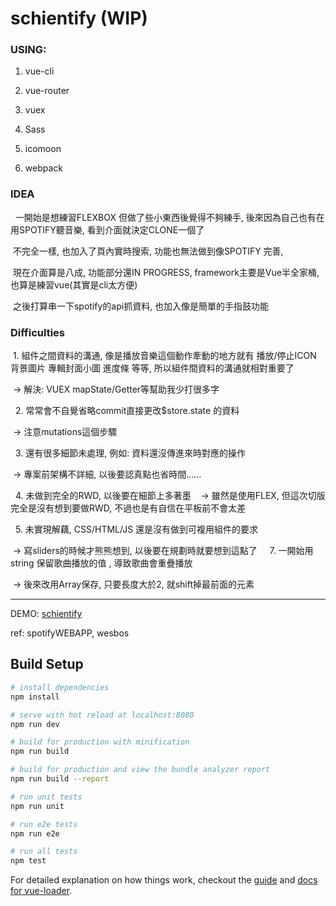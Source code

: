 # schientify (WIP)

### USING:
  1. vue-cli
  
  2. vue-router
  
  3. vuex
  
  4. Sass
  
  5. icomoon
  
  6. webpack


### IDEA
  
  一開始是想練習FLEXBOX 但做了些小東西後覺得不夠練手, 後來因為自己也有在用SPOTIFY聽音樂, 看到介面就決定CLONE一個了
  
  不完全一樣, 也加入了頁內實時搜索, 功能也無法做到像SPOTIFY 完善,  
  
  現在介面算是八成, 功能部分還IN PROGRESS, framework主要是Vue半全家桶, 也算是練習vue(其實是cli太方便)
  
  之後打算串一下spotify的api抓資料, 也加入像是簡單的手指鼓功能
  

### Difficulties

  1. 組件之間資料的溝通, 像是播放音樂這個動作牽動的地方就有 播放/停止ICON 背景圖片 專輯封面小圖 進度條 等等, 所以組件間資料的溝通就相對重要了
  
  -> 解決: VUEX mapState/Getter等幫助我少打很多字
  
  
  2. 常常會不自覺省略commit直接更改$store.state 的資料
 
  -> 注意mutations這個步驟
  
  
  3. 還有很多細節未處理, 例如: 資料還沒傳進來時對應的操作

  -> 專案前架構不詳細, 以後要認真點也省時間......
  
  
  4. 未做到完全的RWD, 以後要在細節上多著墨
  
  -> 雖然是使用FLEX, 但這次切版完全是沒有想到要做RWD, 不過也是有自信在平板前不會太差
  
  
  5. 未實現解藕, CSS/HTML/JS 還是沒有做到可複用組件的要求

  -> 寫sliders的時候才熊熊想到, 以後要在規劃時就要想到這點了 
  
  7. 一開始用string 保留歌曲播放的值 , 導致歌曲會重疊播放
  
  -> 後來改用Array保存, 只要長度大於2, 就shift掉最前面的元素


---

DEMO: [schientify](http://chienweiluo.online/schientify/#/)

ref: spotifyWEBAPP, wesbos


## Build Setup

``` bash
# install dependencies
npm install

# serve with hot reload at localhost:8080
npm run dev

# build for production with minification
npm run build

# build for production and view the bundle analyzer report
npm run build --report

# run unit tests
npm run unit

# run e2e tests
npm run e2e

# run all tests
npm test
```

For detailed explanation on how things work, checkout the [guide](http://vuejs-templates.github.io/webpack/) and [docs for vue-loader](http://vuejs.github.io/vue-loader).

